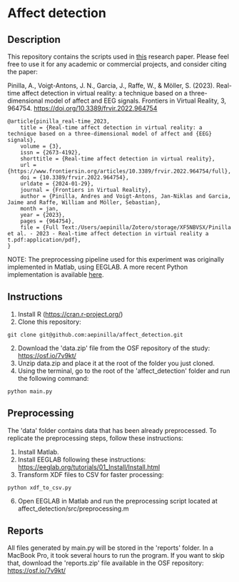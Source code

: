 
# Affect detection

## Description
This repository contains the scripts used in [this](https://www.frontiersin.org/articles/10.3389/frvir.2022.964754/full) research paper. Please feel free to use it for any academic or commercial projects, and consider citing the paper:

Pinilla, A., Voigt-Antons, J. N., Garcia, J., Raffe, W., & Möller, S. (2023). Real-time affect detection in virtual reality: a technique based on a three-dimensional model of affect and EEG signals. Frontiers in Virtual Reality, 3, 964754. https://doi.org/10.3389/frvir.2022.964754

```
@article{pinilla_real-time_2023,
	title = {Real-time affect detection in virtual reality: a technique based on a three-dimensional model of affect and {EEG} signals},
	volume = {3},
	issn = {2673-4192},
	shorttitle = {Real-time affect detection in virtual reality},
	url = {https://www.frontiersin.org/articles/10.3389/frvir.2022.964754/full},
	doi = {10.3389/frvir.2022.964754},
	urldate = {2024-01-29},
	journal = {Frontiers in Virtual Reality},
	author = {Pinilla, Andres and Voigt-Antons, Jan-Niklas and Garcia, Jaime and Raffe, William and Möller, Sebastian},
	month = jan,
	year = {2023},
	pages = {964754},
	file = {Full Text:/Users/aepinilla/Zotero/storage/XF5NBVSX/Pinilla et al. - 2023 - Real-time affect detection in virtual reality a t.pdf:application/pdf},
}
```
NOTE: The preprocessing pipeline used for this experiment was originally implemented in Matlab, using EEGLAB. A more recent Python implementation is available [here](https://github.com/aepinilla/preprocess_eeg).

## Instructions
1. Install R (https://cran.r-project.org/)
2. Clone this repository:
```
git clone git@github.com:aepinilla/affect_detection.git
```
2. Download the 'data.zip' file from the OSF repository of the study: https://osf.io/7v9kt/
3. Unzip data.zip and place it at the root of the folder you just cloned.
6. Using the terminal, go to the root of the 'affect_detection' folder and run the following command:
```
python main.py
```

## Preprocessing
The 'data' folder contains data that has been already preprocessed. To replicate the preprocessing steps, follow these instructions:
1. Install Matlab.
2. Install EEGLAB following these instructions: https://eeglab.org/tutorials/01_Install/Install.html
4. Transform XDF files to CSV for faster processing:
```
python xdf_to_csv.py
```
6. Open EEGLAB in Matlab and run the preprocessing script located at affect_detection/src/preprocessing.m

## Reports
All files generated by main.py will be stored in the 'reports' folder. In a MacBook Pro, it took several hours to run the program. If you want to skip that, download the 'reports.zip' file available in the OSF repository: https://osf.io/7v9kt/